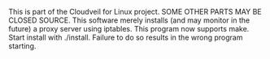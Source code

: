 This is part of the Cloudveil for Linux project.  SOME OTHER PARTS MAY BE CLOSED SOURCE.
This software merely installs (and may monitor in the future) a proxy server using iptables.
This program now supports make. Start install with ./install.  Failure to do so results in the wrong program starting.